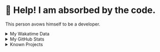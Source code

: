 # 🥺 Help! I am absorbed by the code. 

This person avows himself to be a developer.

<details>

<summary>My Wakatime Data</summary>

<!--START_SECTION:waka-->
![Lines of code](https://img.shields.io/badge/From%20Hello%20World%20I%27ve%20Written-7.4%20million%20lines%20of%20code-blue)

**🐱 My GitHub Data** 

> 📦 691.6 kB Used in GitHub's Storage 
 > 
> 🏆 1,085 Contributions in the Year 2023
 > 
> 🚫 Not Opted to Hire
 > 
> 📜 81 Public Repositories 
 > 
> 🔑 18 Private Repositories 
 > 
**I'm an Early 🐤** 

```text
🌞 Morning                1553 commits        ██████░░░░░░░░░░░░░░░░░░░   24.08 % 
🌆 Daytime                2646 commits        ██████████░░░░░░░░░░░░░░░   41.02 % 
🌃 Evening                2182 commits        ████████░░░░░░░░░░░░░░░░░   33.83 % 
🌙 Night                  69 commits          ░░░░░░░░░░░░░░░░░░░░░░░░░   01.07 % 
```
📅 **I'm Most Productive on Wednesday** 

```text
Monday                   745 commits         ███░░░░░░░░░░░░░░░░░░░░░░   11.55 % 
Tuesday                  1092 commits        ████░░░░░░░░░░░░░░░░░░░░░   16.93 % 
Wednesday                1103 commits        ████░░░░░░░░░░░░░░░░░░░░░   17.10 % 
Thursday                 876 commits         ███░░░░░░░░░░░░░░░░░░░░░░   13.58 % 
Friday                   967 commits         ████░░░░░░░░░░░░░░░░░░░░░   14.99 % 
Saturday                 902 commits         ███░░░░░░░░░░░░░░░░░░░░░░   13.98 % 
Sunday                   765 commits         ███░░░░░░░░░░░░░░░░░░░░░░   11.86 % 
```


**I Mostly Code in Go** 

```text
Go                       32 repos            █████████░░░░░░░░░░░░░░░░   34.41 % 
Python                   21 repos            ██████░░░░░░░░░░░░░░░░░░░   22.58 % 
HTML                     6 repos             ██░░░░░░░░░░░░░░░░░░░░░░░   06.45 % 
Dart                     2 repos             █░░░░░░░░░░░░░░░░░░░░░░░░   02.15 % 
TypeScript               1 repo              ░░░░░░░░░░░░░░░░░░░░░░░░░   01.08 % 
```




 Last Updated on 09/08/2023 01:24:31 UTC
<!--END_SECTION:waka-->

</details>

<details>
 
 <summary>My GitHub Stats</summary>

[![CDFMLR's github stats](https://github-readme-stats.vercel.app/api?username=cdfmlr&count_private=true&show_icons=true)](https://github.com/anuraghazra/github-readme-stats)
 
</details>

<details>

<summary>Known Projects</summary>

[![Star History Chart](https://api.star-history.com/svg?repos=cdfmlr/pyflowchart,cdfmlr/muvtuber,cdfmlr/crud,cdfmlr/murecom-verse-1,cdfmlr/murecom-intro&type=Date)](https://star-history.com/#cdfmlr/pyflowchart&cdfmlr/muvtuber&cdfmlr/crud&cdfmlr/murecom-verse-1&cdfmlr/murecom-intro&Date)

 </details>
